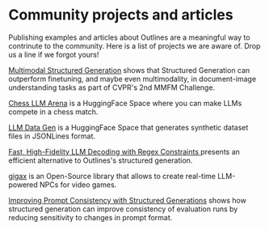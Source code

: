 # Community projects and articles

Publishing examples and articles about Outlines are a meaningful way to contrinute to the community. Here is a list of projects we are aware of. Drop us a line if we forgot yours!

[Multimodal Structured Generation](https://github.com/leloykun/MMFM-Challenge/blob/master/MMFM-SOLUTION-README.md) shows that Structured Generation can outperform finetuning, and maybe even multimodality, in document-image understanding tasks as part of CVPR's 2nd MMFM Challenge.

[Chess LLM Arena](https://huggingface.co/spaces/mlabonne/chessllm) is a HuggingFace Space where you can make LLMs compete in a chess match.

[LLM Data Gen](https://huggingface.co/spaces/lhoestq/LLM_DataGen) is a HuggingFace Space that generates synthetic dataset files in JSONLines format.

[Fast, High-Fidelity LLM Decoding with Regex Constraints ](https://vivien000.github.io/blog/journal/llm-decoding-with-regex-constraints.html) presents an efficient alternative to Outlines's structured generation.

[gigax](https://github.com/GigaxGames/gigax) is an Open-Source library that allows to create real-time LLM-powered NPCs for video games.

[Improving Prompt Consistency with Structured Generations](https://huggingface.co/blog/evaluation-structured-outputs) shows how structured generation can improve consistency of evaluation runs by reducing sensitivity to changes in prompt format.

